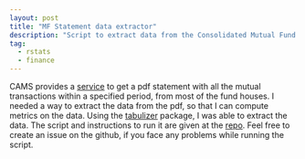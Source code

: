 ```yaml
---
layout: post
title: "MF Statement data extractor"
description: "Script to extract data from the Consolidated Mutual Fund statement given by CAMS"
tag:
  - rstats
  - finance
---
```


CAMS provides a [service](https://www.camsonline.com/InvestorServices/COL_ISAccountStatementCKF.aspx) to get a pdf statement with all the mutual transactions within a specified period, from most of the fund houses. I needed a way to extract the data from the pdf, so that I can compute metrics on the data. Using the [tabulizer](https://github.com/ropensci/tabulizer) package, I was able to extract the data. The script and instructions to run it are given at the [repo](https://github.com/sainathadapa/mf-statement-data-extractor). Feel free to create an issue on the github, if you face any problems while running the script.

